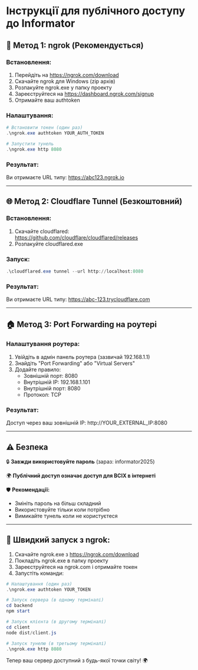 # Інструкції для публічного доступу до Informator

## 🚀 Метод 1: ngrok (Рекомендується)

### Встановлення:
1. Перейдіть на https://ngrok.com/download
2. Скачайте ngrok для Windows (zip архів)
3. Розпакуйте ngrok.exe у папку проекту
4. Зареєструйтеся на https://dashboard.ngrok.com/signup
5. Отримайте ваш authtoken

### Налаштування:
```powershell
# Встановити токен (один раз)
.\ngrok.exe authtoken YOUR_AUTH_TOKEN

# Запустити тунель
.\ngrok.exe http 8080
```

### Результат:
Ви отримаєте URL типу: https://abc123.ngrok.io

---

## 🌐 Метод 2: Cloudflare Tunnel (Безкоштовний)

### Встановлення:
1. Скачайте cloudflared: https://github.com/cloudflare/cloudflared/releases
2. Розпакуйте cloudflared.exe

### Запуск:
```powershell
.\cloudflared.exe tunnel --url http://localhost:8080
```

### Результат:
Ви отримаєте URL типу: https://abc-123.trycloudflare.com

---

## 🏠 Метод 3: Port Forwarding на роутері

### Налаштування роутера:
1. Увійдіть в адмін панель роутера (зазвичай 192.168.1.1)
2. Знайдіть "Port Forwarding" або "Virtual Servers"
3. Додайте правило:
   - Зовнішній порт: 8080
   - Внутрішній IP: 192.168.1.101
   - Внутрішній порт: 8080
   - Протокол: TCP

### Результат:
Доступ через ваш зовнішній IP: http://YOUR_EXTERNAL_IP:8080

---

## ⚠️ Безпека

🔒 **Завжди використовуйте пароль** (зараз: informator2025)

🌍 **Публічний доступ означає доступ для ВСІХ в інтернеті**

🛡️ **Рекомендації:**
- Змініть пароль на більш складний
- Використовуйте тільки коли потрібно
- Вимикайте тунель коли не користуєтеся

---

## 🚀 Швидкий запуск з ngrok:

1. Скачайте ngrok.exe з https://ngrok.com/download
2. Покладіть ngrok.exe в папку проекту
3. Зареєструйтеся на ngrok.com і отримайте токен
4. Запустіть команди:

```powershell
# Налаштування (один раз)
.\ngrok.exe authtoken YOUR_TOKEN

# Запуск сервера (в одному терміналі)
cd backend
npm start

# Запуск клієнта (в другому терміналі)  
cd client
node dist/client.js

# Запуск тунелю (в третьому терміналі)
.\ngrok.exe http 8080
```

Тепер ваш сервер доступний з будь-якої точки світу! 🌍
